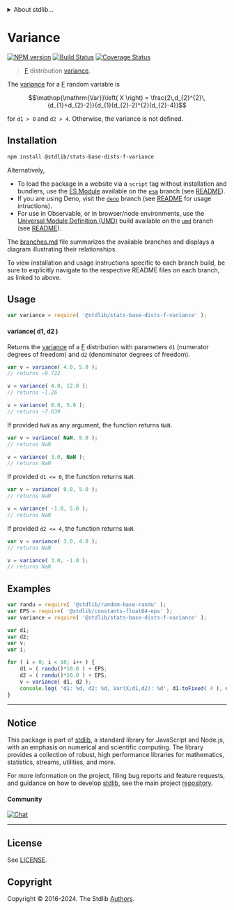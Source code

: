 <!--

@license Apache-2.0

Copyright (c) 2018 The Stdlib Authors.

Licensed under the Apache License, Version 2.0 (the "License");
you may not use this file except in compliance with the License.
You may obtain a copy of the License at

   http://www.apache.org/licenses/LICENSE-2.0

Unless required by applicable law or agreed to in writing, software
distributed under the License is distributed on an "AS IS" BASIS,
WITHOUT WARRANTIES OR CONDITIONS OF ANY KIND, either express or implied.
See the License for the specific language governing permissions and
limitations under the License.

-->


<details>
  <summary>
    About stdlib...
  </summary>
  <p>We believe in a future in which the web is a preferred environment for numerical computation. To help realize this future, we've built stdlib. stdlib is a standard library, with an emphasis on numerical and scientific computation, written in JavaScript (and C) for execution in browsers and in Node.js.</p>
  <p>The library is fully decomposable, being architected in such a way that you can swap out and mix and match APIs and functionality to cater to your exact preferences and use cases.</p>
  <p>When you use stdlib, you can be absolutely certain that you are using the most thorough, rigorous, well-written, studied, documented, tested, measured, and high-quality code out there.</p>
  <p>To join us in bringing numerical computing to the web, get started by checking us out on <a href="https://github.com/stdlib-js/stdlib">GitHub</a>, and please consider <a href="https://opencollective.com/stdlib">financially supporting stdlib</a>. We greatly appreciate your continued support!</p>
</details>

# Variance

[![NPM version][npm-image]][npm-url] [![Build Status][test-image]][test-url] [![Coverage Status][coverage-image]][coverage-url] <!-- [![dependencies][dependencies-image]][dependencies-url] -->

> [F][f-distribution] distribution [variance][variance].

<!-- Section to include introductory text. Make sure to keep an empty line after the intro `section` element and another before the `/section` close. -->

<section class="intro">

The [variance][variance] for a [F][f-distribution] random variable is

<!-- <equation class="equation" label="eq:f_variance" align="center" raw="\operatorname{Var}\left( X \right) = \frac{2\,d_{2}^{2}\,(d_{1}+d_{2}-2)}{d_{1}(d_{2}-2)^{2}(d_{2}-4)}" alt="Variance for an F distribution."> -->

```math
\mathop{\mathrm{Var}}\left( X \right) = \frac{2\,d_{2}^{2}\,(d_{1}+d_{2}-2)}{d_{1}(d_{2}-2)^{2}(d_{2}-4)}
```

<!-- <div class="equation" align="center" data-raw-text="\operatorname{Var}\left( X \right) = \frac{2\,d_{2}^{2}\,(d_{1}+d_{2}-2)}{d_{1}(d_{2}-2)^{2}(d_{2}-4)}" data-equation="eq:f_variance">
    <img src="https://cdn.jsdelivr.net/gh/stdlib-js/stdlib@51534079fef45e990850102147e8945fb023d1d0/lib/node_modules/@stdlib/stats/base/dists/f/variance/docs/img/equation_f_variance.svg" alt="Variance for an F distribution.">
    <br>
</div> -->

<!-- </equation> -->

for `d1 > 0` and `d2 > 4`. Otherwise, the variance is not defined.

</section>

<!-- /.intro -->

<!-- Package usage documentation. -->

<section class="installation">

## Installation

```bash
npm install @stdlib/stats-base-dists-f-variance
```

Alternatively,

-   To load the package in a website via a `script` tag without installation and bundlers, use the [ES Module][es-module] available on the [`esm`][esm-url] branch (see [README][esm-readme]).
-   If you are using Deno, visit the [`deno`][deno-url] branch (see [README][deno-readme] for usage intructions).
-   For use in Observable, or in browser/node environments, use the [Universal Module Definition (UMD)][umd] build available on the [`umd`][umd-url] branch (see [README][umd-readme]).

The [branches.md][branches-url] file summarizes the available branches and displays a diagram illustrating their relationships.

To view installation and usage instructions specific to each branch build, be sure to explicitly navigate to the respective README files on each branch, as linked to above.

</section>

<section class="usage">

## Usage

```javascript
var variance = require( '@stdlib/stats-base-dists-f-variance' );
```

#### variance( d1, d2 )

Returns the [variance][variance] of a [F][f-distribution] distribution with parameters `d1` (numerator degrees of freedom) and `d2` (denominator degrees of freedom).

```javascript
var v = variance( 4.0, 5.0 );
// returns ~9.722

v = variance( 4.0, 12.0 );
// returns ~1.26

v = variance( 8.0, 5.0 );
// returns ~7.639
```

If provided `NaN` as any argument, the function returns `NaN`.

```javascript
var v = variance( NaN, 5.0 );
// returns NaN

v = variance( 3.0, NaN );
// returns NaN
```

If provided `d1 <= 0`, the function returns `NaN`.

```javascript
var v = variance( 0.0, 5.0 );
// returns NaN

v = variance( -1.0, 5.0 );
// returns NaN
```

If provided `d2 <= 4`, the function returns `NaN`.

```javascript
var v = variance( 3.0, 4.0 );
// returns NaN

v = variance( 3.0, -1.0 );
// returns NaN
```

</section>

<!-- /.usage -->

<!-- Package usage notes. Make sure to keep an empty line after the `section` element and another before the `/section` close. -->

<section class="notes">

</section>

<!-- /.notes -->

<!-- Package usage examples. -->

<section class="examples">

## Examples

<!-- eslint no-undef: "error" -->

```javascript
var randu = require( '@stdlib/random-base-randu' );
var EPS = require( '@stdlib/constants-float64-eps' );
var variance = require( '@stdlib/stats-base-dists-f-variance' );

var d1;
var d2;
var v;
var i;

for ( i = 0; i < 10; i++ ) {
    d1 = ( randu()*10.0 ) + EPS;
    d2 = ( randu()*20.0 ) + EPS;
    v = variance( d1, d2 );
    console.log( 'd1: %d, d2: %d, Var(X;d1,d2): %d', d1.toFixed( 4 ), d2.toFixed( 4 ), v.toFixed( 4 ) );
}
```

</section>

<!-- /.examples -->

<!-- Section to include cited references. If references are included, add a horizontal rule *before* the section. Make sure to keep an empty line after the `section` element and another before the `/section` close. -->

<section class="references">

</section>

<!-- /.references -->

<!-- Section for related `stdlib` packages. Do not manually edit this section, as it is automatically populated. -->

<section class="related">

</section>

<!-- /.related -->

<!-- Section for all links. Make sure to keep an empty line after the `section` element and another before the `/section` close. -->


<section class="main-repo" >

* * *

## Notice

This package is part of [stdlib][stdlib], a standard library for JavaScript and Node.js, with an emphasis on numerical and scientific computing. The library provides a collection of robust, high performance libraries for mathematics, statistics, streams, utilities, and more.

For more information on the project, filing bug reports and feature requests, and guidance on how to develop [stdlib][stdlib], see the main project [repository][stdlib].

#### Community

[![Chat][chat-image]][chat-url]

---

## License

See [LICENSE][stdlib-license].


## Copyright

Copyright &copy; 2016-2024. The Stdlib [Authors][stdlib-authors].

</section>

<!-- /.stdlib -->

<!-- Section for all links. Make sure to keep an empty line after the `section` element and another before the `/section` close. -->

<section class="links">

[npm-image]: http://img.shields.io/npm/v/@stdlib/stats-base-dists-f-variance.svg
[npm-url]: https://npmjs.org/package/@stdlib/stats-base-dists-f-variance

[test-image]: https://github.com/stdlib-js/stats-base-dists-f-variance/actions/workflows/test.yml/badge.svg?branch=v0.2.0
[test-url]: https://github.com/stdlib-js/stats-base-dists-f-variance/actions/workflows/test.yml?query=branch:v0.2.0

[coverage-image]: https://img.shields.io/codecov/c/github/stdlib-js/stats-base-dists-f-variance/main.svg
[coverage-url]: https://codecov.io/github/stdlib-js/stats-base-dists-f-variance?branch=main

<!--

[dependencies-image]: https://img.shields.io/david/stdlib-js/stats-base-dists-f-variance.svg
[dependencies-url]: https://david-dm.org/stdlib-js/stats-base-dists-f-variance/main

-->

[chat-image]: https://img.shields.io/gitter/room/stdlib-js/stdlib.svg
[chat-url]: https://app.gitter.im/#/room/#stdlib-js_stdlib:gitter.im

[stdlib]: https://github.com/stdlib-js/stdlib

[stdlib-authors]: https://github.com/stdlib-js/stdlib/graphs/contributors

[umd]: https://github.com/umdjs/umd
[es-module]: https://developer.mozilla.org/en-US/docs/Web/JavaScript/Guide/Modules

[deno-url]: https://github.com/stdlib-js/stats-base-dists-f-variance/tree/deno
[deno-readme]: https://github.com/stdlib-js/stats-base-dists-f-variance/blob/deno/README.md
[umd-url]: https://github.com/stdlib-js/stats-base-dists-f-variance/tree/umd
[umd-readme]: https://github.com/stdlib-js/stats-base-dists-f-variance/blob/umd/README.md
[esm-url]: https://github.com/stdlib-js/stats-base-dists-f-variance/tree/esm
[esm-readme]: https://github.com/stdlib-js/stats-base-dists-f-variance/blob/esm/README.md
[branches-url]: https://github.com/stdlib-js/stats-base-dists-f-variance/blob/main/branches.md

[stdlib-license]: https://raw.githubusercontent.com/stdlib-js/stats-base-dists-f-variance/main/LICENSE

[f-distribution]: https://en.wikipedia.org/wiki/F_distribution

[variance]: https://en.wikipedia.org/wiki/Variance

</section>

<!-- /.links -->
